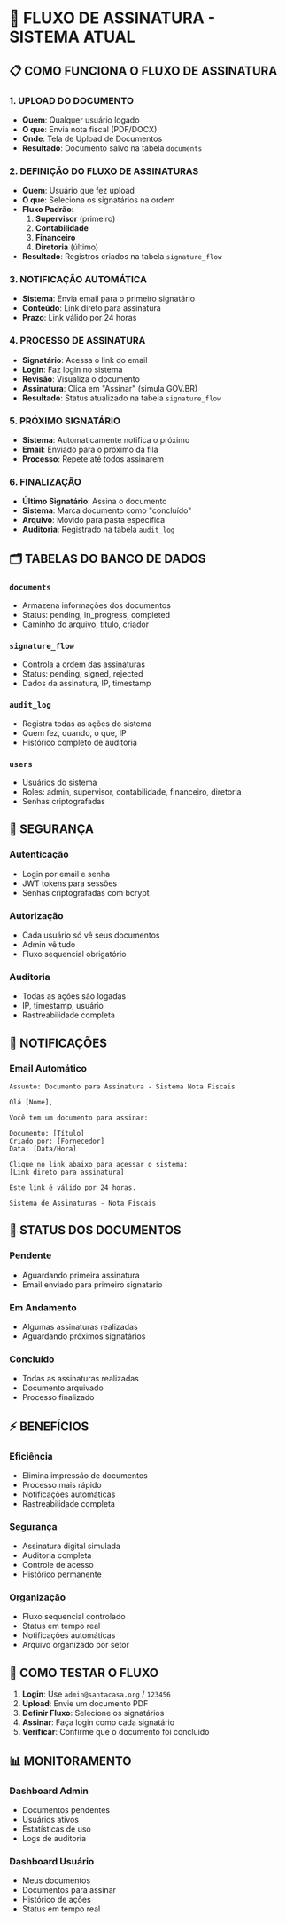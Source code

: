 # 🔄 FLUXO DE ASSINATURA - SISTEMA ATUAL

## 📋 **COMO FUNCIONA O FLUXO DE ASSINATURA**

### **1. UPLOAD DO DOCUMENTO**
- **Quem**: Qualquer usuário logado
- **O que**: Envia nota fiscal (PDF/DOCX)
- **Onde**: Tela de Upload de Documentos
- **Resultado**: Documento salvo na tabela `documents`

### **2. DEFINIÇÃO DO FLUXO DE ASSINATURAS**
- **Quem**: Usuário que fez upload
- **O que**: Seleciona os signatários na ordem
- **Fluxo Padrão**:
  1. **Supervisor** (primeiro)
  2. **Contabilidade** 
  3. **Financeiro**
  4. **Diretoria** (último)
- **Resultado**: Registros criados na tabela `signature_flow`

### **3. NOTIFICAÇÃO AUTOMÁTICA**
- **Sistema**: Envia email para o primeiro signatário
- **Conteúdo**: Link direto para assinatura
- **Prazo**: Link válido por 24 horas

### **4. PROCESSO DE ASSINATURA**
- **Signatário**: Acessa o link do email
- **Login**: Faz login no sistema
- **Revisão**: Visualiza o documento
- **Assinatura**: Clica em "Assinar" (simula GOV.BR)
- **Resultado**: Status atualizado na tabela `signature_flow`

### **5. PRÓXIMO SIGNATÁRIO**
- **Sistema**: Automaticamente notifica o próximo
- **Email**: Enviado para o próximo da fila
- **Processo**: Repete até todos assinarem

### **6. FINALIZAÇÃO**
- **Último Signatário**: Assina o documento
- **Sistema**: Marca documento como "concluído"
- **Arquivo**: Movido para pasta específica
- **Auditoria**: Registrado na tabela `audit_log`

## 🗂️ **TABELAS DO BANCO DE DADOS**

### **`documents`**
- Armazena informações dos documentos
- Status: pending, in_progress, completed
- Caminho do arquivo, título, criador

### **`signature_flow`**
- Controla a ordem das assinaturas
- Status: pending, signed, rejected
- Dados da assinatura, IP, timestamp

### **`audit_log`**
- Registra todas as ações do sistema
- Quem fez, quando, o que, IP
- Histórico completo de auditoria

### **`users`**
- Usuários do sistema
- Roles: admin, supervisor, contabilidade, financeiro, diretoria
- Senhas criptografadas

## 🔐 **SEGURANÇA**

### **Autenticação**
- Login por email e senha
- JWT tokens para sessões
- Senhas criptografadas com bcrypt

### **Autorização**
- Cada usuário só vê seus documentos
- Admin vê tudo
- Fluxo sequencial obrigatório

### **Auditoria**
- Todas as ações são logadas
- IP, timestamp, usuário
- Rastreabilidade completa

## 📧 **NOTIFICAÇÕES**

### **Email Automático**
```
Assunto: Documento para Assinatura - Sistema Nota Fiscais

Olá [Nome],

Você tem um documento para assinar:

Documento: [Título]
Criado por: [Fornecedor]
Data: [Data/Hora]

Clique no link abaixo para acessar o sistema:
[Link direto para assinatura]

Este link é válido por 24 horas.

Sistema de Assinaturas - Nota Fiscais
```

## 🎯 **STATUS DOS DOCUMENTOS**

### **Pendente**
- Aguardando primeira assinatura
- Email enviado para primeiro signatário

### **Em Andamento**
- Algumas assinaturas realizadas
- Aguardando próximos signatários

### **Concluído**
- Todas as assinaturas realizadas
- Documento arquivado
- Processo finalizado

## ⚡ **BENEFÍCIOS**

### **Eficiência**
- Elimina impressão de documentos
- Processo mais rápido
- Notificações automáticas
- Rastreabilidade completa

### **Segurança**
- Assinatura digital simulada
- Auditoria completa
- Controle de acesso
- Histórico permanente

### **Organização**
- Fluxo sequencial controlado
- Status em tempo real
- Notificações automáticas
- Arquivo organizado por setor

## 🔧 **COMO TESTAR O FLUXO**

1. **Login**: Use `admin@santacasa.org` / `123456`
2. **Upload**: Envie um documento PDF
3. **Definir Fluxo**: Selecione os signatários
4. **Assinar**: Faça login como cada signatário
5. **Verificar**: Confirme que o documento foi concluído

## 📊 **MONITORAMENTO**

### **Dashboard Admin**
- Documentos pendentes
- Usuários ativos
- Estatísticas de uso
- Logs de auditoria

### **Dashboard Usuário**
- Meus documentos
- Documentos para assinar
- Histórico de ações
- Status em tempo real
